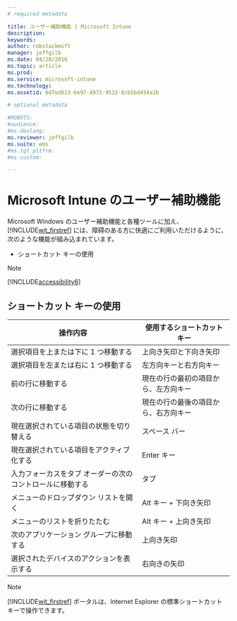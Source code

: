 ```yaml
---
# required metadata

title: ユーザー補助機能 | Microsoft Intune
description:
keywords:
author: robstackmsft
manager: jeffgilb
ms.date: 04/28/2016
ms.topic: article
ms.prod:
ms.service: microsoft-intune
ms.technology:
ms.assetid: 6d7ed613-be97-4973-9532-8cb5bd434a1b

# optional metadata

#ROBOTS:
#audience:
#ms.devlang:
ms.reviewer: jeffgilb
ms.suite: ems
#ms.tgt_pltfrm:
#ms.custom:

---
```


# Microsoft Intune のユーザー補助機能
Microsoft Windows のユーザー補助機能と各種ツールに加え、[!INCLUDE[wit_firstref](./includes/wit_firstref_md.md)] には、障碍のある方に快適にご利用いただけるように、次のような機能が組み込まれています。

-   ショートカット キーの使用

> [!NOTE]
> [!INCLUDE[accessibility6](./includes/accessibility6_md.md)]

## ショートカット キーの使用

|操作内容|使用するショートカット キー|
|--------------|------------------------------|
|選択項目を上または下に 1 つ移動する|上向き矢印と下向き矢印|
|選択項目を左または右に 1 つ移動する|左方向キーと右方向キー|
|前の行に移動する|現在の行の最初の項目から、左方向キー|
|次の行に移動する|現在の行の最後の項目から、右方向キー|
|現在選択されている項目の状態を切り替える|スペース バー|
|現在選択されている項目をアクティブ化する|Enter キー|
|入力フォーカスをタブ オーダーの次のコントロールに移動する|タブ|
|メニューのドロップダウン リストを開く|Alt キー + 下向き矢印|
|メニューのリストを折りたたむ|Alt キー + 上向き矢印|
|次のアプリケーション グループに移動する|上向き矢印|
|選択されたデバイスのアクションを表示する|右向きの矢印|
> [!NOTE]
> [!INCLUDE[wit_firstref](./includes/wit_firstref_md.md)] ポータルは、Internet Explorer の標準ショートカット キーで操作できます。



<!--HONumber=Jun16_HO2-->


